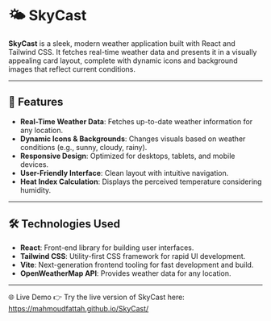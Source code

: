 # 🌤️ SkyCast

**SkyCast** is a sleek, modern weather application built with React and Tailwind CSS. It fetches real-time weather data and presents it in a visually appealing card layout, complete with dynamic icons and background images that reflect current conditions.



---

## 🚀 Features

- **Real-Time Weather Data**: Fetches up-to-date weather information for any location.
- **Dynamic Icons & Backgrounds**: Changes visuals based on weather conditions (e.g., sunny, cloudy, rainy).
- **Responsive Design**: Optimized for desktops, tablets, and mobile devices.
- **User-Friendly Interface**: Clean layout with intuitive navigation.
- **Heat Index Calculation**: Displays the perceived temperature considering humidity.

---

## 🛠️ Technologies Used

- **React**: Front-end library for building user interfaces.
- **Tailwind CSS**: Utility-first CSS framework for rapid UI development.
- **Vite**: Next-generation frontend tooling for fast development and build.
- **OpenWeatherMap API**: Provides weather data for any location.

---
🌐 Live Demo
👉 Try the live version of SkyCast here:
https://mahmoudfattah.github.io/SkyCast/



